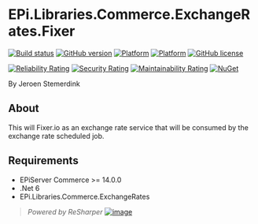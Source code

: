 ﻿# EPi.Libraries.Commerce.ExchangeRates.Fixer

[![Build status](https://ci.appveyor.com/api/projects/status/d5ruha0q93g536ud?svg=true)](https://ci.appveyor.com/project/jstemerdink/epi-libraries-commerce-exchangerates)
[![GitHub version](https://badge.fury.io/gh/jstemerdink%2FEPi.Libraries.Commerce.ExchangeRates.svg)](http://badge.fury.io/gh/jstemerdink%2FEPi.Libraries.Commerce.ExchangeRates)
[![Platform](https://img.shields.io/badge/platform-.NET%206-blue.svg?style=flat)](https://msdn.microsoft.com/en-us/library/w0x726c2%28v=vs.110%29.aspx)
[![Platform](https://img.shields.io/badge/EPiServer%20Commerce-%2014.6.0-orange.svg?style=flat)](http://world.episerver.com/commerce/)
[![GitHub license](https://img.shields.io/github/license/jstemerdink/EPi.Libraries.Commerce.ExchangeRates.svg)](LICENSE)  


[![Reliability Rating](https://sonarcloud.io/api/project_badges/measure?project=jstemerdink%3AEPi.Libraries.Commerce.ExchangeRates&metric=reliability_rating)](https://sonarcloud.io/component_measures?id=jstemerdink%3AEPi.Libraries.Commerce.ExchangeRates&metric=reliability_rating)
[![Security Rating](https://sonarcloud.io/api/project_badges/measure?project=jstemerdink%3AEPi.Libraries.Commerce.ExchangeRates&metric=security_rating)](https://sonarcloud.io/component_measures?id=jstemerdink%3AEPi.Libraries.Commerce.ExchangeRates&metric=security_rating)
[![Maintainability Rating](https://sonarcloud.io/api/project_badges/measure?project=jstemerdink%3AEPi.Libraries.Commerce.ExchangeRates&metric=sqale_rating)](https://sonarcloud.io/component_measures?id=jstemerdink%3AEPi.Libraries.Commerce.ExchangeRates&metric=sqale_rating)
[![NuGet](https://img.shields.io/badge/NuGet-Release-blue.svg)](https://nuget.episerver.com/package/?id=EPi.Libraries.Commerce.ExchangeRates.Fixer)  

By Jeroen Stemerdink

## About
This will Fixer.io as an exchange rate service that will be consumed by the exchange rate scheduled job.

## Requirements

* EPiServer Commerce >= 14.0.0
* .Net 6
* EPi.Libraries.Commerce.ExchangeRates

> *Powered by ReSharper*
> [![image](https://i0.wp.com/jstemerdink.files.wordpress.com/2017/08/logo_resharper.png)](http://jetbrains.com?from=epi.libraries)
